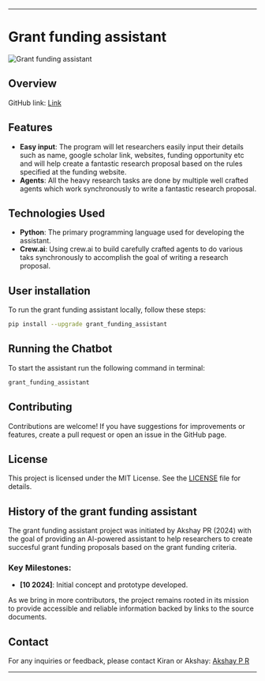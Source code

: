 
----------------------------------------------------------------------------------------------------------------------------------------------------------------------------------------------

# Grant funding assistant

![Grant funding assistant](https://raw.githubusercontent.com/Dorcatz123/Cancer_Researcher_AI/main/joyful_bots_collaborating.jpg)

## Overview


GitHub link: [Link](https://github.com/Dorcatz123/grant_funding_assistant)

## Features
- **Easy input**: The program will let researchers easily input their details such as name, google scholar link, websites, funding opportunity etc and will 
                   help create a fantastic research proposal based on the rules specified at the funding website.
- **Agents**: All the heavy research tasks are done by multiple well crafted agents which work synchronously to write a fantastic research proposal. 

## Technologies Used
- **Python**: The primary programming language used for developing the assistant.
- **Crew.ai**: Using crew.ai to build carefully crafted agents to do various taks synchronously to accomplish the goal of writing a research proposal.


## User installation
To run the grant funding assistant locally, follow these steps:

   ```bash
  pip install --upgrade grant_funding_assistant
   ```

## Running the Chatbot
To start the assistant run the following command in terminal:
```bash
grant_funding_assistant
```


## Contributing
Contributions are welcome! If you have suggestions for improvements or features, create a pull request or open an issue in the GitHub page.

## License
This project is licensed under the MIT License. See the [LICENSE](LICENSE.txt) file for details.


## History of the grant funding assistant

The grant funding assistant project was initiated by Akshay PR (2024) with the goal of providing an AI-powered assistant to help researchers to create succesful grant funding proposals
based on the grant funding criteria. 


### Key Milestones:
- **[10 2024]**: Initial concept and prototype developed.


As we bring in more contributors, the project remains rooted in its mission to provide accessible and reliable information backed by links to the source documents.


## Contact
For any inquiries or feedback, please contact Kiran or Akshay: [Akshay P R](mailto:akshaypr314159@gmail.com)

-----------------------------------------------------------------------------------------------------------------------------------------------------------------------


